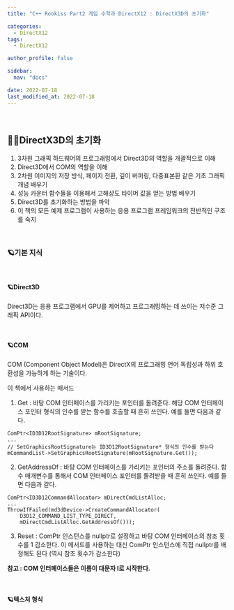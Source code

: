 ```yaml
---
title: "C++ Rookiss Part2 게임 수학과 DirectX12 : DirectX3D의 초기화"

categories:
  - DirectX12
tags:
  - DirectX12

author_profile: false

sidebar:
  nav: "docs"

date: 2022-07-18
last_modified_at: 2022-07-18
---
```


<br>


## 🙇‍♀️DirectX3D의 초기화

1. 3차원 그래픽 하드웨어의 프로그래밍에서 Direct3D의 역할을 개괄적으로 이해
2. Direct3D에서 COM의 역할을 이해
3. 2차원 이미지의 저장 방식, 페이지 전환, 깊이 버퍼링, 다중표본환 같은 기초 그래픽 개념 배우기
4. 성능 카운터 함수들을 이용해서 고해상도 타이머 값을 얻는 방법 배우기
5. Direct3D를 초기화하는 방법을 파악
6. 이 책의 모든 예제 프로그램이 사용하는 응용 프로그램 프레임워크의 전반적인 구조를 숙지

<br>


### 🪐기본 지식

<br>

#### 🪐Direct3D

Direct3D는 응용 프로그램에서 GPU를 제어하고 프로그래밍하는 데 쓰이는 저수준 그래픽 API이다.


<br>


#### 🪐COM

COM (Component Object Model)은 DirectX의 프로그래밍 언어 독립성과 하위 호환성을 가능하게 하는 기술이다.

이 책에서 사용하는 매서드

1. Get : 바탕 COM 인터페이스를 가리키는 포인터를 돌려준다. 해당 COM 인터페이스 포인터 형식의 인수를 받는 함수를 호출할 때 흔히 쓰인다. 예를 들면 다음과 같다.

```
ComPtr<ID3D12RootSignature> mRootSignature;
...
// SetGraphicsRootSignature는 ID3D12RootSignature* 형식의 인수를 받는다
mCommandList->SetGraphicsRootSignature(mRootSignature.Get());
```

2. GetAddressOf : 바탕 COM 인터페이스를 가리키는 포인터의 주소를 돌려준다. 함수 매개변수를 통해서 COM 인터페이스 포인터를 돌려받을 때 흔히 쓰인다. 예를 들면 다음과 같다.

```
ComPtr<ID3D12CommandAllocator> mDirectCmdListAlloc;
...
ThrowIfFailed(md3dDevice->CreateCommandAllocator(
    D3D12_COMMAND_LIST_TYPE_DIRECT,
    mDirectCmdListAlloc.GetAddressOf()));
```

3. Reset : ComPtr 인스턴스를 nullptr로 설정하고 바탕 COM 인터페이스의 참조 횟수를 1 감소한다. 이 메서드를 사용하는 대신 ComPtr 인스턴스에 직접 nullptr를 배정해도 된다 (역시 참조 횟수가 감소한다)

**참고 : COM 인터페이스들은 이름이 대문자 I로 시작한다.**


<br>


#### 🪐텍스처 형식

